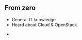 ---
---
## From zero

- General IT knowledge
- Heard about Cloud & OpenStack


<aside class="notes">
  <ul>
    <li></li>
  </ul>
</aside>
